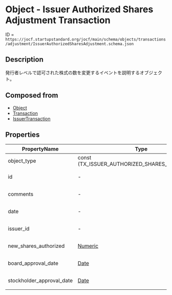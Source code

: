 # Object - Issuer Authorized Shares Adjustment Transaction

ID = `https://jocf.startupstandard.org/jocf/main/schema/objects/transactions/adjustment/IssuerAuthorizedSharesAdjustment.schema.json`

## Description
発行者レベルで認可された株式の数を変更するイベントを説明するオブジェクト。

## Composed from
- [Object](../../../primitives/objects/Object.md)
- [Transaction](../../../primitives/objects/transactions/Transaction.md)
- [IssuerTransaction](../../../primitives/objects/transactions/IssuerTransaction.md)

## Properties

| PropertyName | Type | Required | Description |
|-------------|------|----------|-------------|
| object_type | const (TX_ISSUER_AUTHORIZED_SHARES_ADJUSTMENT) | No |  |
| id | - | No | 基底クラスから継承 |
| comments | - | No | 基底クラスから継承 |
| date | - | No | 基底クラスから継承 |
| issuer_id | - | No | 基底クラスから継承 |
| new_shares_authorized | [Numeric](../../../types/Numeric.md) | Yes | 新しい発行可能株式数 |
| board_approval_date | [Date](../../../types/Date.md) | No | 取締役会承認日付 |
| stockholder_approval_date | [Date](../../../types/Date.md) | No | 株主承認日付 |